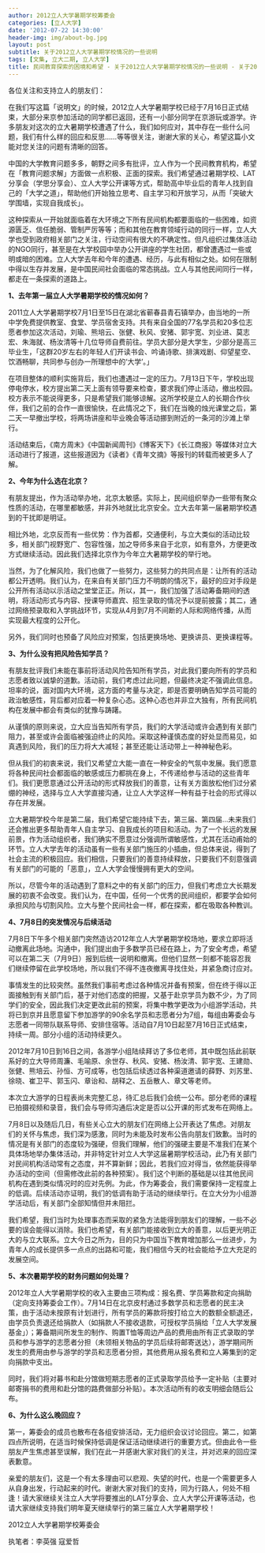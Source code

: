 ```yaml
---
author: 2012立人大学暑期学校筹委会
categories: [立人大学]
date: '2012-07-22 14:30:00'
header-img: img/about-bg.jpg
layout: post
subtitle: 关于2012立人大学暑期学校情况的一些说明
tags: [文集, 立大二期, 立人大学]
title: 民间教育探索的困境和希望 - 关于2012立人大学暑期学校情况的一些说明 - 关于2012立人大学暑期学校情况的一些说明
---
```


各位关注和支持立人的朋友们：

在我们写这篇「说明文」的时候，2012立人大学暑期学校已经于7月16日正式结束，大部分来京参加活动的同学都已返回，还有一小部分同学在京游玩或游学。许多朋友对这次的立大暑期学校遭遇了什么，我们如何应对，其中存在一些什么问题，我们有什么样的回应和反思……等等很关注，谢谢大家的关心，希望这篇小文能对您关注的问题有清晰的回答。

中国的大学教育问题多多，朝野之间多有批评，立人作为一个民间教育机构，希望在「教育问题求解」方面做一点积极、正面的探索。我们希望通过暑期学校、LAT分享会（学思分享会）、立人大学公开课等方式，帮助高中毕业后的青年人找到自己的「大学之道」，帮助他们开始独立思考、自主学习和开放学习，从而「突破大学围墙，实现自我成长」。

这种探索从一开始就面临着在大环境之下所有民间机构都要面临的一些困难，如资源匮乏、信任脆弱、管制严厉等等；而和其他在教育领域行动的同行一样，立人大学也受到政府相关部门之关注，行动空间有很大的不确定性。但凡组织过集体活动的NGO同行，甚至是在大学校园中举办公开讲座的学生社团，都曾遭遇过一些或明或暗的困难。立人大学去年和今年的遭遇、经历，与此有相似之处。如何在限制中得以生存并发展，是中国民间社会面临的常态挑战。立人与其他民间同行一样，都走在一条探索的道路上。

**1、去年第一届立人大学暑期学校的情况如何？**

2011立人大学暑期学校7月1日至15日在湖北省蕲春县青石镇举办，由当地的一所中学免费提供教室、食堂、学员宿舍支持。共有来自全国的77名学员和20多位志愿者参加这次活动，刘瑜、熊培云、张健、秋风、安猪、郭宇宽、刘业进、莫志宏、朱海就、杨汝清等十几位导师自费前往。学员大部分是大学生，少部分是高三毕业生，「这群20岁左右的年轻人们开读书会、吟诵诗歌、排演戏剧、仰望星空、饮酒畅聊，共同参与创办一所理想中的‘大学’。」

在项目整体的顺利实施背后，我们也遭遇过一定的压力。7月13日下午，学校出现停电停水，校方提出第二天上面有领导要来检查，要求我们停止活动，撤出校园。校方表示不能说得更多，只是希望我们能够谅解。这所学校是立人的长期合作伙伴，我们之前的合作一直很愉快，在此情况之下，我们在当晚的烛光课堂之后，第二天一早撤出学校，将两场讲座和毕业晚会等活动挪到附近的一条河的沙滩上举行。

活动结束后，《南方周末》《中国新闻周刊》《博客天下》《长江商报》等媒体对立大活动进行了报道，这些报道因为《读者》《青年文摘》等报刊的转载而被更多人了解。

**2、今年为什么选在北京？**

有朋友提出，作为活动举办地，北京太敏感。实际上，民间组织举办一些带有聚众性质的活动，在哪里都敏感，并非外地就比北京安全。立大去年第一届暑期学校遇到的干扰即是明证。

相比外地，北京反而有一些优势：作为首都，交通便利，与立大类似的活动比较多，相关部门视野宽广、包容性强，加之导师多来自于北京，如有意外，方便更改方式继续活动。因此我们选择北京作为今年立大暑期学校的举行地。

当然，为了化解风险，我们也做了一些努力，这些努力的共同点是：让所有的活动都公开透明。我们认为，在来自有关部门压力不明朗的情况下，最好的应对手段是公开所有活动以示活动之堂堂正正。所以，其一，我们加强了活动筹备期间的透明，将活动形式与内容、授课导师嘉宾、招生录取的情况予以提前披露；其二，通过网络预录取和入学挑战环节，实现从4月到7月不间断的人际和网络传播，从而实现最大程度的公开化。

另外，我们同时也预备了风险应对预案，包括更换场地、更换讲员、更换课程等。

**3、为什么没有把风险告知学员？**

有朋友批评我们未能在事前将活动风险告知所有学员，对此我们要向所有的学员和志愿者致以诚挚的道歉。活动前，我们考虑过此问题，但最终决定不强调此信息。坦率的说，面对国内大环境，这方面的考量与决定，即是否要明确告知学员可能的政治敏感性，背后都对应着一种复杂心态。这种心态也并非立大独有，所有民间机构在发展中都会有类似的犹豫与踌躇。

从谨慎的原则来说，立大应当告知所有学员，我们的大学活动或许会遇到有关部门阻力，甚至或许会面临被强迫终止的风险。采取这种谨慎态度的好处显而易见，如真遇到风险，我们的压力将大大减轻；甚至还能让活动带上一种神秘色彩。

但从我们的初衷来说，我们又希望立大能一直在一种安全的气氛中发展。我们愿意将各种民间社会都面临的敏感或压力都挑在身上，不传递给参与活动的这些青年们。我们更愿意通过公开活动的形式释放我们的善意，让有关方面放松他们过分紧绷的神经，选择与立人大学直接沟通，让立人大学这样一种有益于社会的形式得以存在并发展。

立大暑期学校今年是第二届，我们希望它能持续下去，第三届、第四届…未来我们还会推出更多帮助青年人自主学习、自我成长的项目和活动。为了一个长远的发展前景，作为活动组织者，我们确实不愿意过分强调所谓敏感性，尤其在活动甫始的环节。立人大学去年的活动虽有一些有关部门施压的小插曲，但总体来说，得到了社会主流的积极回应。我们相信，只要我们的善意持续释放，只要我们不刻意强调有关部门的可能的「恶意」，立人大学会慢慢拥有更大的空间。

所以，尽管今年的活动遇到了意料之中的有关部门的压力，但我们考虑立大长期发展的初衷不会改变。我们认为，在中国，任何一个优秀的民间组织，都要学会如何承担风险与切割风险。立大与整个民间社会一样，都在探索，都在吸取各种教训。

**4、7月8日的突发情况与后续活动**

7月8日下午多个相关部门突然造访2012年立人大学暑期学校场地，要求立即将活动撤离此场地。沟通中，我们提出由于多数学员已经在路上，为了安全考虑，希望可以在第二天（7月9日）报到后统一说明和撤离。但他们显然一刻都不能容忍我们继续停留在此学校场地，所以我们不得不连夜撤离寻找住处，并紧急商讨应对。

事情发生的比较突然。虽然我们事前考虑过各种情况并备有预案，但在终于得以正面接触到有关部门后，基于对他们态度的把握，又基于赴京学员为数不少，为了同学们的安全，因此我们决定更改此前的预案，将集中教学更改为小组游学活动，共将已到京并且愿意留下参加游学的90余名学员和志愿者分为7组，每组由筹委会与志愿者一同带队联系导师、安排住宿等。活动自7月10日起至7月16日正式结束，持续一周。部分小组的活动持续更久。

2012年7月10日到16日之间，各游学小组陆续拜访了多位老师，其中既包括此前联系好的立大导师周濂、毛喻原、余世存、秋风、安猪、杨汝清、郭宇宽、王建勋、张健、熊培云、孙恒、方可成等，也包括后续透过各种渠道邀请的薛野、刘苏里、徐晓、崔卫平、郭玉闪、章诒和、胡释之、五岳散人、章文等老师。

本次立大游学的日程表尚未完整汇总，待汇总后我们会统一公布。部分老师的课程已拍摄视频和录音，我们会与导师沟通后决定是否以公开课的形式发布在网络上。

7月8日以及随后几日，有些关心立大的朋友们在网络上公开表达了焦虑。对朋友们的关怀与焦虑，我们深为感激，同时为未能及时发布公告向朋友们致歉。当时的情况是有关部门的态度较为强硬，但我们理解，他们的强硬主要是不准我们在某个具体场地举办集体活动，并非特定针对立人大学这届暑期学校活动，此乃有关部门对民间机构活动常有之态度，并不算新鲜；因此，若我们应对得当，依然能获得举办活动的空间（但需修改此前的各种预案）。我们这个判断的基础是以往其他民间机构在遇到类似情况时的应对先例。为此，作为筹委会，我们需要保持一定程度上的低调。后续活动亦证明，我们的低调有助于活动的继续举行。在立大分为小组游学活动后，有关部门全部知情但并未阻拦。

我们希望，我们当时为处理事态而采取的紧急方法能得到朋友们的理解，一些不必要的误会能得以消除。我们也希望，有关部门能接收到立大的善意，以后更光明正大的与立大联系。立大今日之所为，目的只为中国当下教育增加那么一丝进步，为青年人的成长提供多一点点的出路和可能，我们相信今天的社会能给予立大充足的发展空间。

**5、本次暑期学校的财务问题如何处理？**

2012年立人大学暑期学校的收入主要由三项构成：报名费、学员筹款和定向捐助（定向支持筹委会工作）。7月14日在北京皮村通过多数学员和志愿者的民主决策，由于活动未按原有计划进行，所有学员的筹款将按打给立大的数额全额退还，由学员负责退还给捐款人（如捐款人不接收退款，可授权学员捐给「立人大学发展基金」）；筹备期间所发生的制作、购置T恤等周边产品的费用由所有正式录取的学员和参与游学的志愿者分担（未领相关物品的学员后续将邮寄送达），游学期间所发生的费用由参与游学的学员和志愿者分担，其他费用从报名费和立人筹集到的定向捐款中支出。  

同时，我们将对募书和赴分馆做短期志愿者的正式录取学员给予一定补贴（主要对邮寄捐书的费用和赴分馆的路费做部分补贴）。本次活动所有的收支明细会随后公布。

**6、为什么这么晚回应？**

第一，筹委会的成员也散布在各组安排活动，无力组织会议讨论回应。第二，如第四点所说明，在适当时候保持低调是保证活动继续进行的重要方式。但由此令一些朋友产生焦虑甚至误解，我们在此一并感谢大家对我们的关注，并对迟来的回应深表歉意。

亲爱的朋友们，这是一个有太多理由可以悲观、失望的时代，也是一个需要更多人从自身出发，行动起来的时代。谢谢大家对我们的支持，同为行路人，何处不相逢！请大家继续关注立人大学将要推出的LAT分享会、立人大学公开课等活动，也请大家继续支持我们明年夏天继续举行的第三届立人大学暑期学校！

2012立人大学暑期学校筹委会

执笔者：李英强 寇爱哲
